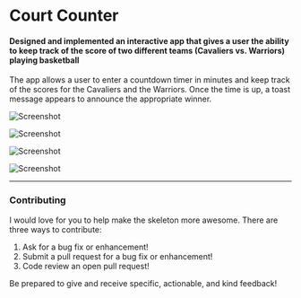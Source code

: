<h1> Court Counter </h1>

<h4> Designed and implemented an interactive app that gives a user 
the ability to keep track of the score of two different teams (Cavaliers vs. Warriors) playing basketball </h4>

<p>The app allows a user to enter a countdown timer in minutes and keep track of the scores for the Cavaliers and the Warriors.
Once the time is up, a toast message appears to announce the appropriate winner.</p>

![Screenshot](screenshots/countdown_timer.png)

![Screenshot](screenshots/generic_view.png)

![Screenshot](screenshots/game_running.png)

![Screenshot](screenshots/winner_display.png)

<hr>

### Contributing

I would love for you to help make the skeleton more awesome. There are three ways to contribute:

1. Ask for a bug fix or enhancement!
2. Submit a pull request for a bug fix or enhancement!
3. Code review an open pull request!

Be prepared to give and receive specific, actionable, and kind feedback!

